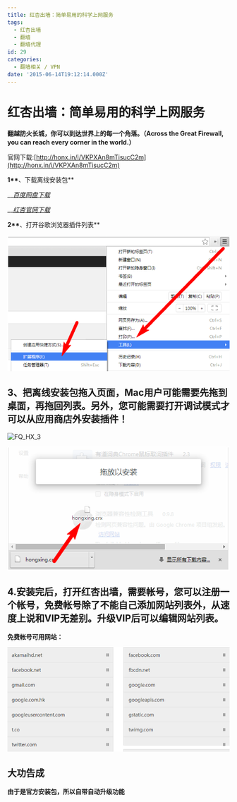 ```yaml
---
title: 红杏出墙：简单易用的科学上网服务
tags:
  - 红杏出墙
  - 翻墙
  - 翻墙代理
id: 29
categories:
  - 翻墙相关 / VPN
date: '2015-06-14T19:12:14.000Z'
---
```


# 红杏出墙：简单易用的科学上网服务

 **翻越防火长城，你可以到达世界上的每一个角落。（Across the Great Firewall, you can reach every corner in the world.）**

官网下载:[http://honx.in/i/VKPXAn8mTisucC2m](http://honx.in/i/VKPXAn8mTisucC2m)

**1\*\***、下载离线安装包\*\*

 __[_百度网盘下载_](http://pan.baidu.com/s/1gdkUAaf)

 __[_红杏官网下载_](http://honx.in/i/U6AzioKo11MpOaOt#/10/1)

**2\*\***、打开谷歌浏览器插件列表\*\*

[![FQ\_HX\_1](https://raw.githubusercontent.com/ankanch/blog/master/images/wp-content/uploads/2015/06/FQ_HX_1.png)](https://raw.githubusercontent.com/ankanch/blog/master/images/wp-content/uploads/2015/06/FQ_HX_1.png)

## **3、把离线安装包拖入页面，Mac用户可能需要先拖到桌面，再拖回列表。另外，您可能需要打开调试模式才可以从应用商店外安装插件！**

![FQ\_HX\_3](http://maybecode.com/wp-content/uploads/2015/01/FQ_HX_3.png)

[![FQ\_HX\_2](https://raw.githubusercontent.com/ankanch/blog/master/images/wp-content/uploads/2015/06/FQ_HX_2.png)](https://raw.githubusercontent.com/ankanch/blog/master/images/wp-content/uploads/2015/06/FQ_HX_2.png)

## **4.安装完后，打开红杏出墙，需要帐号，您可以注册一个帐号，免费帐号除了不能自己添加网站列表外，从速度上说和VIP无差别。升级VIP后可以编辑网站列表。**

**免费帐号可用网站：**

![FQ\_HX\_4](https://raw.githubusercontent.com/ankanch/blog/master/images/wp-content/uploads/2015/06/FQ_HX_4.png)

## **大功告成**

 **由于是官方安装包，所以自带自动升级功能**

